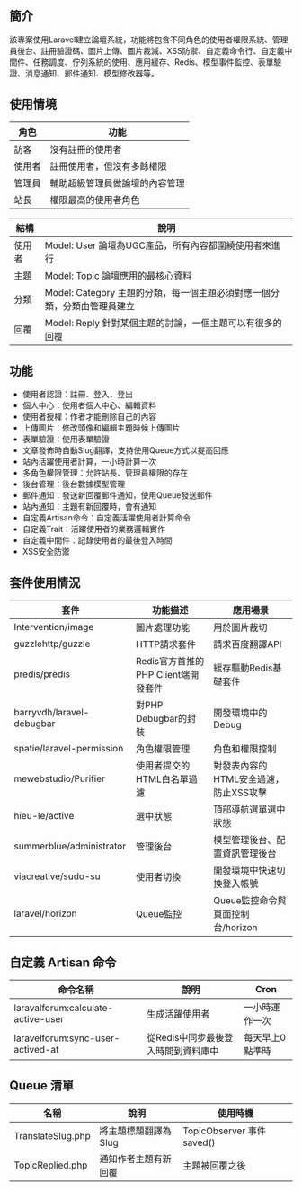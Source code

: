 ## 簡介

該專案使用Laravel建立論壇系統，功能將包含不同角色的使用者權限系統、管理員後台、註冊驗證碼、圖片上傳、圖片裁減、XSS防禦、自定義命令行、自定義中間件、任務調度、佇列系統的使用、應用緩存、Redis、模型事件監控、表單驗證、消息通知、郵件通知、模型修改器等。

## 使用情境

|角色|功能|
|-------------|-------------|
|訪客|沒有註冊的使用者|
|使用者|註冊使用者，但沒有多餘權限|
|管理員|輔助超級管理員做論壇的內容管理|
|站長|權限最高的使用者角色|

|結構|說明|
|-------------|-------------|
|使用者|Model: User 論壇為UGC產品，所有內容都圍繞使用者來進行|
|主題|Model: Topic 論壇應用的最核心資料|
|分類|Model: Category 主題的分類，每一個主題必須對應一個分類，分類由管理員建立|
|回覆|Model: Reply 針對某個主題的討論，一個主題可以有很多的回覆|

## 功能
- 使用者認證：註冊、登入、登出
- 個人中心：使用者個人中心、編輯資料
- 使用者授權：作者才能刪除自己的內容
- 上傳圖片：修改頭像和編輯主題時候上傳圖片
- 表單驗證：使用表單驗證
- 文章發佈時自動Slug翻譯，支持使用Queue方式以提高回應
- 站內活躍使用者計算，一小時計算一次
- 多角色權限管理：允許站長、管理員權限的存在
- 後台管理：後台數據模型管理
- 郵件通知：發送新回覆郵件通知，使用Queue發送郵件
- 站內通知：主題有新回覆時，會有通知
- 自定義Artisan命令：自定義活躍使用者計算命令
- 自定義Trait：活躍使用者的業務邏輯實作
- 自定義中間件：記錄使用者的最後登入時間
- XSS安全防禦

## 套件使用情況
|套件|功能描述|應用場景|
|-------------|-------------|-------------|
|Intervention/image|圖片處理功能|用於圖片裁切|
|guzzlehttp/guzzle|HTTP請求套件|請求百度翻譯API|
|predis/predis|Redis官方首推的PHP Client端開發套件|緩存驅動Redis基礎套件|
|barryvdh/laravel-debugbar|對PHP Debugbar的封裝|開發環境中的Debug|
|spatie/laravel-permission|角色權限管理|角色和權限控制|
|mewebstudio/Purifier|使用者提交的HTML白名單過濾|對發表內容的HTML安全過濾，防止XSS攻擊|
|hieu-le/active|選中狀態|頂部導航選單選中狀態|
|summerblue/administrator|管理後台|模型管理後台、配置資訊管理後台|
|viacreative/sudo-su|使用者切換|開發環境中快速切換登入帳號|
|laravel/horizon|Queue監控|Queue監控命令與頁面控制台/horizon|

## 自定義 Artisan 命令
|命令名稱|說明|Cron|
|-------------|-------------|-------------|
|laravalforum:calculate-active-user|生成活躍使用者|一小時運作一次|
|laravelforum:sync-user-actived-at|從Redis中同步最後登入時間到資料庫中|每天早上0點準時|

## Queue 清單
|名稱|說明|使用時機|
|-------------|-------------|-------------|
|TranslateSlug.php|將主題標題翻譯為Slug|TopicObserver 事件 saved()|
|TopicReplied.php|通知作者主題有新回覆|主題被回覆之後|